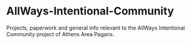# AllWays-Intentional-Community
Projects, paperwork and general info relevant to the AllWays Intentional Community project of Athens Area Pagans.
